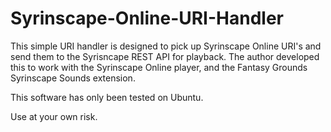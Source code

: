 # Syrinscape-Online-URI-Handler

This simple URI handler is designed to pick up Syrinscape Online URI's and send them to the Syrisncape REST API for playback.  The author developed this to work with the Syrinscape Online player, and the Fantasy Grounds Syrinscape Sounds extension.  

This software has only been tested on Ubuntu.

Use at your own risk.
